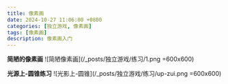 ```yaml
---
title: 像素画
date: 2024-10-27 11:06:00 +0800
categories: [独立游戏, 像素画]
tags: [像素画]
description: 像素画入门
---
```


**简陋的像素画**
![简陋像素画](/_posts/独立游戏/练习/1.png =600x600)

**光源上-圆锥练习**
![光影上-圆锥](/_posts/独立游戏/练习/up-zui.png =600x600)
